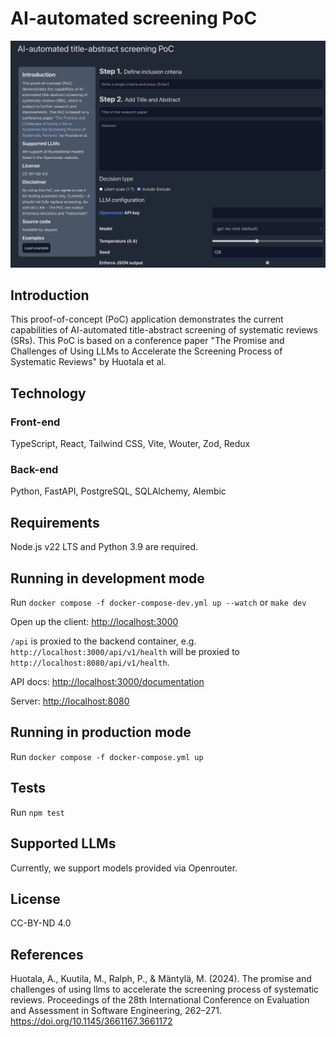 # AI-automated screening PoC

![alt text](docs/client/assets/image-1.png)

## Introduction

This proof-of-concept (PoC) application demonstrates the current capabilities of AI-automated title-abstract screening of systematic reviews (SRs). This PoC is based on a conference paper "The Promise and Challenges of Using LLMs to Accelerate the Screening Process of Systematic Reviews" by Huotala et al.

## Technology

### Front-end

TypeScript, React, Tailwind CSS, Vite, Wouter, Zod, Redux

### Back-end

Python, FastAPI, PostgreSQL, SQLAlchemy, Alembic

## Requirements

Node.js v22 LTS and Python 3.9 are required.

## Running in development mode

Run `docker compose -f docker-compose-dev.yml up --watch` or `make dev`

Open up the client: [http://localhost:3000](http://localhost:3000)

`/api` is proxied to the backend container, e.g. `http://localhost:3000/api/v1/health` will be proxied to `http://localhost:8080/api/v1/health`.

API docs: [http://localhost:3000/documentation](http://localhost:3000/docs)

Server: [http://localhost:8080](http://localhost:3000)

## Running in production mode

Run `docker compose -f docker-compose.yml up`

## Tests

Run `npm test`

## Supported LLMs

Currently, we support models provided via Openrouter.

## License

CC-BY-ND 4.0

## References

Huotala, A., Kuutila, M., Ralph, P., & Mäntylä, M. (2024). The promise and challenges of using llms to accelerate the screening process of systematic reviews. Proceedings of the 28th International Conference on Evaluation and Assessment in Software Engineering, 262–271. https://doi.org/10.1145/3661167.3661172
